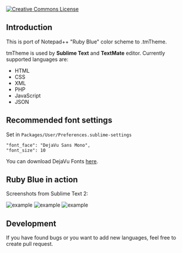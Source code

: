 [![Creative Commons License](http://i.creativecommons.org/l/by/3.0/88x31.png "This work is licensed under a Creative Commons Attribution 3.0 Unported License")](http://creativecommons.org/licenses/by/3.0/)

## Introduction
This is port of Notepad++ "Ruby Blue" color scheme to .tmTheme.

tmTheme is used by **Sublime Text** and **TextMate** editor. Currently supported languages are:
* HTML
* CSS
* XML
* PHP
* JavaScript
* JSON

## Recommended font settings
Set in `Packages/User/Preferences.sublime-settings`
```
"font_face": "DejaVu Sans Mono",
"font_size": 10
```
You can download DejaVu Fonts [here](http://dejavu-fonts.org/wiki/Download).

## Ruby Blue in action
Screenshots from Sublime Text 2:

![example](http://i.imgur.com/97TkZ37.png)
![example](http://i.imgur.com/KaKctwQ.png)
![example](http://i.imgur.com/1KB7ySN.png)

## Development
If you have found bugs or you want to add new languages, feel free to create pull request.
